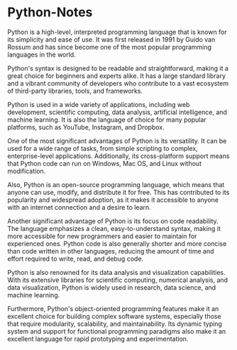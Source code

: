 # Python-Notes

Python is a high-level, interpreted programming language that is known for its simplicity and ease of use. It was first released in 1991 by Guido van Rossum and has since become one of the most popular programming languages in the world.

Python's syntax is designed to be readable and straightforward, making it a great choice for beginners and experts alike. It has a large standard library and a vibrant community of developers who contribute to a vast ecosystem of third-party libraries, tools, and frameworks.

Python is used in a wide variety of applications, including web development, scientific computing, data analysis, artificial intelligence, and machine learning. It is also the language of choice for many popular platforms, such as YouTube, Instagram, and Dropbox.

One of the most significant advantages of Python is its versatility. It can be used for a wide range of tasks, from simple scripting to complex, enterprise-level applications. Additionally, its cross-platform support means that Python code can run on Windows, Mac OS, and Linux without modification.

Also, Python is an open-source programming language, which means that anyone can use, modify, and distribute it for free. This has contributed to its popularity and widespread adoption, as it makes it accessible to anyone with an internet connection and a desire to learn.

Another significant advantage of Python is its focus on code readability. The language emphasizes a clean, easy-to-understand syntax, making it more accessible for new programmers and easier to maintain for experienced ones. Python code is also generally shorter and more concise than code written in other languages, reducing the amount of time and effort required to write, read, and debug code.

Python is also renowned for its data analysis and visualization capabilities. With its extensive libraries for scientific computing, numerical analysis, and data visualization, Python is widely used in research, data science, and machine learning.

Furthermore, Python's object-oriented programming features make it an excellent choice for building complex software systems, especially those that require modularity, scalability, and maintainability. Its dynamic typing system and support for functional programming paradigms also make it an excellent language for rapid prototyping and experimentation.
